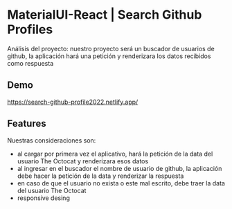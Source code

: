 
# MaterialUI-React | Search Github Profiles


Análisis del proyecto:
nuestro proyecto será un buscador de usuarios de github, la aplicación hará una petición y renderizara los datos recibidos como respuesta


## Demo

https://search-github-profile2022.netlify.app/


## Features

Nuestras consideraciones son:    
- al cargar por primera vez el aplicativo, hará la petición de la data del usuario The Octocat y renderizara esos datos
- al ingresar en el buscador el nombre de usuario de github, la aplicación debe hacer la petición de la data y renderizar la respuesta
- en caso de que el usuario no exista o este mal escrito, debe traer la data del usuario The Octocat
- responsive desing


